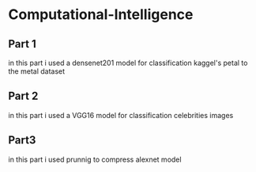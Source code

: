 # Computational-Intelligence
## Part 1
in this part i used a densenet201 model for classification kaggel's petal to the metal dataset

## Part 2
in this part i used a VGG16 model for classification celebrities images

## Part3
in this part i used prunnig to compress alexnet model
